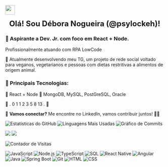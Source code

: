 <img src="https://media.giphy.com/media/hvRJCLFzcasrR4ia7z/giphy.gif" width="30px"/>

<p align="center">
  <strong><span style="font-size: 24px;"> Olá! Sou Débora Nogueira (@psylockeh)!</span></strong>
</p>

### 🚀 Aspirante a Dev. Jr. com foco em React + Node. 

Profissionalmente atuando com RPA LowCode 

🌱 Atualmente desenvolvendo meu TG, um projeto de rede social voltado para veganos, vegetarianos e pessoas com dietas restritivas a alimentos de origem animal.

### 🎯 Principais Tecnologias:
🔹 React + Node
🔸  MongoDB, MySQL, PostGreSQL, Oracle 

💬 . 0 1 1 2 3 5 8 13 . 💬

📌 **Vamos conectar?** Me encontre no LinkedIn, vamos contribuir juntos! 🚀✨


![Estatísticas do GitHub](https://github-readme-stats.vercel.app/api?username=psylockeh&show_icons=true&theme=radical)
![Linguagens Mais Usadas](https://github-readme-stats.vercel.app/api/top-langs/?username=psylockeh&layout=compact&langs_count=10&theme=radical)
![Gráfico de Commits](https://github-readme-streak-stats.herokuapp.com/?user=psylockeh&theme=radical)

<p align="left">
  <a href="https://www.linkedin.com/in/nogueirad/"><img src="https://img.shields.io/badge/-LinkedIn-0077B5?style=flat&logo=Linkedin&logoColor=white"/></a>
  <a href="https://www.instagram.com/debora.cnh/"><img src="https://img.shields.io/badge/-Instagram-E4405F?style=flat&logo=Instagram&logoColor=white"/></a>
</p>


![Contador de Visitas](https://komarev.com/ghpvc/?username=psylockeh&color=blue)


![JavaScript](https://img.shields.io/badge/JavaScript-F7DF1E?style=for-the-badge&logo=javascript&logoColor=black)
![Node.js](https://img.shields.io/badge/Node.js-43853D?style=for-the-badge&logo=node.js&logoColor=white)
![TypeScript](https://img.shields.io/badge/TypeScript-3178C6?style=for-the-badge&logo=typescript&logoColor=white)
![SQL](https://img.shields.io/badge/SQL-4479A1?style=for-the-badge&logo=postgresql&logoColor=white)
![React Native](https://img.shields.io/badge/React%20Native-61DAFB?style=for-the-badge&logo=react&logoColor=black)
![Angular](https://img.shields.io/badge/Angular-DD0031?style=for-the-badge&logo=angular&logoColor=white)
![Java](https://img.shields.io/badge/Java-ED8B00?style=for-the-badge&logo=java&logoColor=white)
![Spring Boot](https://img.shields.io/badge/Spring%20Boot-6DB33F?style=for-the-badge&logo=spring-boot&logoColor=white)
![Git](https://img.shields.io/badge/Git-F05032?style=for-the-badge&logo=git&logoColor=white)
![HTML](https://img.shields.io/badge/HTML5-E34F26?style=for-the-badge&logo=html5&logoColor=white)
![CSS](https://img.shields.io/badge/CSS3-1572B6?style=for-the-badge&logo=css3&logoColor=white)




